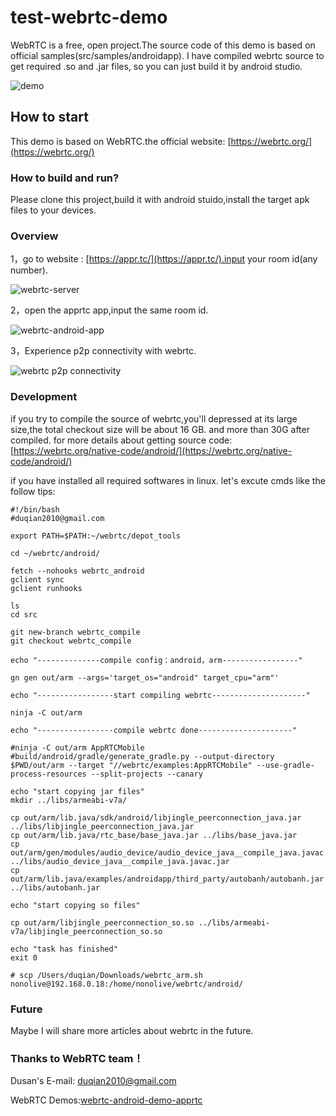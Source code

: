 # test-webrtc-demo

WebRTC is a free, open project.The source code of this demo is based on official samples(src/samples/androidapp). I have compiled webrtc source to get required .so and .jar files, so you can just build it by android studio.

![demo](https://github.com/duqian291902259/webrtc-android-demo-apprtc/blob/master/screenshot/webrtc-android-demo-as-project.png)

## How to start
This demo is based on WebRTC.the official website: [https://webrtc.org/](https://webrtc.org/)

### How to build and run?
Please clone this project,build it with android stuido,install the target apk files to your devices.

### Overview 
1，go to website : [https://appr.tc/](https://appr.tc/).input your room id(any number).

![webrtc-server](https://github.com/duqian291902259/webrtc-android-demo-apprtc/blob/master/screenshot/appr.tc-webrtc-server.png)

2，open the apprtc app,input the same room id.

![webrtc-android-app](https://github.com/duqian291902259/webrtc-android-demo-apprtc/blob/master/screenshot/AppRTC-android-demo-p2p.png)

3，Experience p2p connectivity with webrtc.

![webrtc p2p connectivity ](https://github.com/duqian291902259/webrtc-android-demo-apprtc/blob/master/screenshot/AppRTC-connectivity.png)


### Development
if you try to compile the source of webrtc,you'll depressed 
at its large size,the total checkout size will be about 16 GB. and more than 30G after compiled.
for more details about getting source code: [https://webrtc.org/native-code/android/](https://webrtc.org/native-code/android/)


if you have installed all required softwares in linux.
let's excute cmds like the follow tips:

```
#!/bin/bash
#duqian2010@gmail.com

export PATH=$PATH:~/webrtc/depot_tools

cd ~/webrtc/android/

fetch --nohooks webrtc_android
gclient sync
gclient runhooks

ls
cd src

git new-branch webrtc_compile
git checkout webrtc_compile

echo "--------------compile config：android，arm-----------------"

gn gen out/arm --args='target_os="android" target_cpu="arm"'

echo "-----------------start compiling webrtc---------------------"

ninja -C out/arm

echo "-----------------compile webrtc done---------------------"

#ninja -C out/arm AppRTCMobile
#build/android/gradle/generate_gradle.py --output-directory $PWD/out/arm --target "//webrtc/examples:AppRTCMobile" --use-gradle-process-resources --split-projects --canary

echo "start copying jar files"
mkdir ../libs/armeabi-v7a/

cp out/arm/lib.java/sdk/android/libjingle_peerconnection_java.jar ../libs/libjingle_peerconnection_java.jar 
cp out/arm/lib.java/rtc_base/base_java.jar ../libs/base_java.jar 
cp out/arm/gen/modules/audio_device/audio_device_java__compile_java.javac.jar ../libs/audio_device_java__compile_java.javac.jar
cp out/arm/lib.java/examples/androidapp/third_party/autobanh/autobanh.jar ../libs/autobanh.jar

echo "start copying so files"

cp out/arm/libjingle_peerconnection_so.so ../libs/armeabi-v7a/libjingle_peerconnection_so.so

echo "task has finished"
exit 0

# scp /Users/duqian/Downloads/webrtc_arm.sh nonolive@192.168.0.18:/home/nonolive/webrtc/android/
```



### Future 
Maybe I will share more articles about webrtc in the future.

### Thanks to WebRTC team！
Dusan's E-mail: duqian2010@gmail.com

WebRTC Demos:[webrtc-android-demo-apprtc](https://github.com/duqian291902259/webrtc-android-demo-apprtc)

